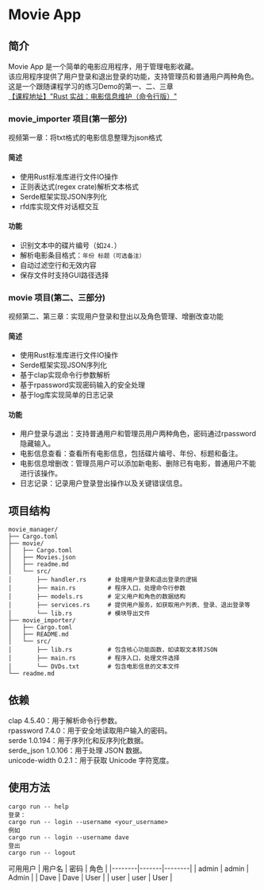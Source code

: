 # Movie App

## 简介

Movie App 是一个简单的电影应用程序，用于管理电影收藏。</br>
该应用程序提供了用户登录和退出登录的功能，支持管理员和普通用户两种角色。</br>
这是一个跟随课程学习的练习Demo的第一、二、三章</br>
[【课程地址】"Rust 实战：电影信息维护（命令行版）"](https://www.bilibili.com/video/BV1i1jJz3Eqf?spm_id_from=333.788.videopod.sections&vd_source=511b084e4bf87d71d725c5db0fb20b7f)</br>
### movie_importer 项目(第一部分)
视频第一章：将txt格式的电影信息整理为json格式
#### 简述
- 使用Rust标准库进行文件IO操作
- 正则表达式(regex crate)解析文本格式
- Serde框架实现JSON序列化
- rfd库实现文件对话框交互

#### 功能
- 识别文本中的碟片编号（如`24.`）
- 解析电影条目格式：`年份 标题（可选备注）`
- 自动过滤空行和无效内容
- 保存文件时支持GUI路径选择
### movie 项目(第二、三部分)
视频第二、第三章：实现用户登录和登出以及角色管理、增删改查功能
#### 简述
- 使用Rust标准库进行文件IO操作
- Serde框架实现JSON序列化
- 基于clap实现命令行参数解析
- 基于rpassword实现密码输入的安全处理
- 基于log库实现简单的日志记录

#### 功能
- 用户登录与退出：支持普通用户和管理员用户两种角色，密码通过rpassword隐藏输入。
- 电影信息查看：查看所有电影信息，包括碟片编号、年份、标题和备注。
- 电影信息增删改：管理员用户可以添加新电影、删除已有电影，普通用户不能进行该操作。
- 日志记录：记录用户登录登出操作以及关键错误信息。

## 项目结构
```plaintext
movie_manager/
├── Cargo.toml
├── movie/
│   ├── Cargo.toml
│   ├── Movies.json
│   ├── readme.md
│   └── src/
│       ├── handler.rs      # 处理用户登录和退出登录的逻辑
│       ├── main.rs         # 程序入口，处理命令行参数
│       ├── models.rs       # 定义用户和角色的数据结构
│       ├── services.rs     # 提供用户服务，如获取用户列表、登录、退出登录等
│       └── lib.rs          # 模块导出文件
├── movie_importer/
│   ├── Cargo.toml
│   ├── README.md
│   └── src/
│       ├── lib.rs          # 包含核心功能函数，如读取文本转JSON
│       ├── main.rs         # 程序入口，处理文件选择
│       └── DVDs.txt        # 包含电影信息的文本文件
└── readme.md
```
## 依赖
clap 4.5.40：用于解析命令行参数。</br>
rpassword 7.4.0：用于安全地读取用户输入的密码。</br>
serde 1.0.194：用于序列化和反序列化数据。</br>
serde_json 1.0.106：用于处理 JSON 数据。</br>
unicode-width 0.2.1：用于获取 Unicode 字符宽度。</br>

## 使用方法
```
cargo run -- help
登录：
cargo run -- login --username <your_username>
例如
cargo run -- login --username dave
登出
cargo run -- logout
```
可用用户
| 用户名 | 密码 | 角色 |
 |--------|-------|--------| 
 | admin | admin | Admin | 
 | Dave | Dave | User | 
 | user | user | User |
